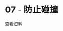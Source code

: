 # 07 - 防止碰撞

[查看资料](https://github.com/merfais/vue-grid-layout-v3/blob/master/website/docs/.vuepress/components/Example07PreventCollision.vue)

<ClientOnly>
<!--iframe style="border:0;width: 100%;height:1000px;" src="../examples/07-prevent-collision.html"></iframe-->
<Example07PreventCollision></Example07PreventCollision>
</ClientOnly>
